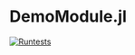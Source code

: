 # DemoModule.jl
[![Runtests](https://github.com/thompsonmj/DemoModule.jl/actions/workflows/Runtests.yml/badge.svg)](https://github.com/thompsonmj/DemoModule.jl/actions/workflows/Runtests.yml)
